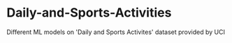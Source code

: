 # Daily-and-Sports-Activities
Different ML models on 'Daily and Sports Activites' dataset provided by UCI
